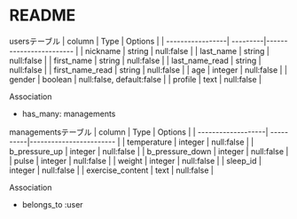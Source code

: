 # README

usersテーブル
| column           |   Type   |          Options           |
| -----------------| ---------|------------------------    |
| nickname         | string   | null:false                 |
| last_name        | string   | null:false                 |
| first_name       | string   | null:false                 |
| last_name_read   | string   | null:false                 |
| first_name_read  | string   | null:false                 |
| age              | integer  | null:false                 |
| gender           | boolean  | null:false, default:false  |
| profile          | text     | null:false                 |

Association
- has_many: managements

managementsテーブル
| column             |   Type    |          Options           |
| -------------------| ----------|------------------------    |
| temperature        | integer   | null:false                 |
| b_pressure_up      | integer   | null:false                 |
| b_pressure_down    | integer   | null:false                 |
| pulse              | integer   | null:false                 |
| weight             | integer   | null:false                 |
| sleep_id           | integer   | null:false                 |
| exercise_content   | text      | null:false                 |

Association 
- belongs_to :user





